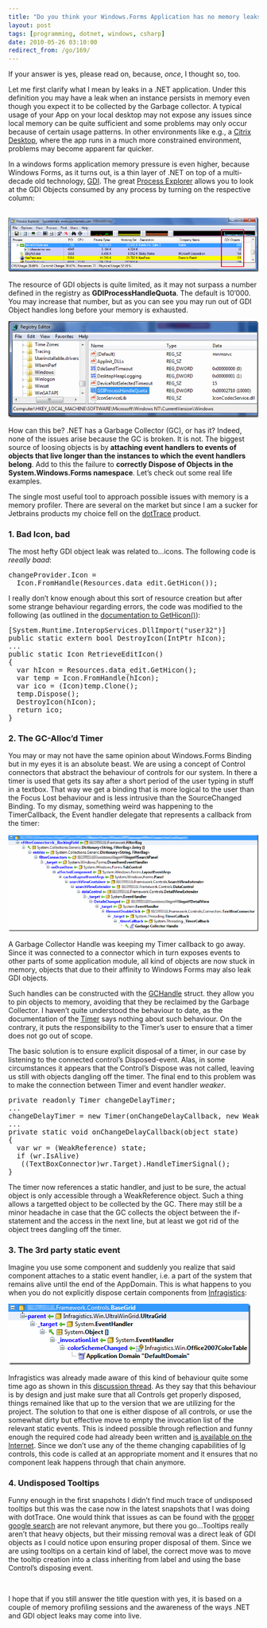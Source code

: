 ```yaml
---
title: "Do you think your Windows.Forms Application has no memory leaks?"
layout: post
tags: [programming, dotnet, windows, csharp]
date: 2010-05-26 03:10:00
redirect_from: /go/169/
---
```


If your answer is yes, please read on, because, _once_, I thought so, too.

Let me first clarify what I mean by leaks in a .NET application. Under this definition you may have a leak when an instance persists in memory even though you expect it to be collected by the Garbage collector. A typical usage of your App on your local desktop may not expose any issues since local memory can be quite sufficient and some problems may only occur because of certain usage patterns. In other environments like e.g., a [Citrix Desktop](http://www.citrix.com/lang/English/home.asp), where the app runs in a much more constrained environment, problems may become apparent far quicker. 

In a windows forms application memory pressure is even higher, because Windows Forms, as it turns out, is a thin layer of .NET on top of a multi-decade old technology, [GDI](http://en.wikipedia.org/wiki/Graphics_Device_Interface). The great [Process Explorer](http://technet.microsoft.com/en-us/sysinternals/bb896653.aspx) allows you to look at the GDI Objects consumed by any process by turning on the respective column:

&nbsp;![gdiObjects](/public/assets/gdiObjects_6ffad6a0-8d1a-496a-93b8-ddf5f53cc21a.png "gdiObjects") 

The resource of GDI objects is quite limited, as it may not surpass a number defined in the registry as **GDIProcessHandleQuota**. The default is 10’000. You may increase that number, but as you can see you may run out of GDI Object handles long before your memory is exhausted.

![handleQuota](/public/assets/handleQuota_5cab2b59-cbb5-4178-8868-0c5082df4bd0.png "handleQuota") 

How can this be? .NET has a Garbage Collector (GC), or has it? Indeed, none of the issues arise because the GC is broken. It is not. The biggest source of loosing objects is by **attaching event handlers to events of objects that live longer than the instances to which the event handlers belong**. Add to this the failure to **correctly Dispose of Objects in the System.Windows.Forms namespace**. Let’s check out some real life examples.

The single most useful tool to approach possible issues with memory is a memory profiler. There are several on the market but since I am a sucker for Jetbrains products my choice fell on the [dotTrace](http://www.jetbrains.com/profiler/features/index.html) product.

### 1. Bad Icon, bad

The most hefty GDI object leak was related to…icons. The following code is _reeally baad_:

 <div style="padding-bottom: 0px; margin: 0px; padding-left: 0px; padding-right: 0px; display: inline; float: none; padding-top: 0px" id="scid:812469c5-0cb0-4c63-8c15-c81123a09de7:c99699f5-203e-48c1-908c-6d82e68ce008" class="wlWriterEditableSmartContent"><pre name="code" class="c#">changeProvider.Icon = 
  Icon.FromHandle(Resources.data_edit.GetHicon());</pre></div>

I really don’t know enough about this sort of resource creation but after some strange behaviour regarding errors, the code was modified to the following (as outlined in the [documentation to GetHicon()](http://msdn.microsoft.com/en-us/library/system.drawing.bitmap.gethicon.aspx)):

<div style="padding-bottom: 0px; margin: 0px; padding-left: 0px; padding-right: 0px; display: inline; float: none; padding-top: 0px" id="scid:812469c5-0cb0-4c63-8c15-c81123a09de7:0c5123fc-0219-494f-b88a-02105d69d70b" class="wlWriterEditableSmartContent"><pre name="code" class="c#">[System.Runtime.InteropServices.DllImport("user32")]
public static extern bool DestroyIcon(IntPtr hIcon);
...
public static Icon RetrieveEditIcon()
{
  var hIcon = Resources.data_edit.GetHicon();
  var temp = Icon.FromHandle(hIcon);
  var ico = (Icon)temp.Clone();
  temp.Dispose();
  DestroyIcon(hIcon);
  return ico;
}</pre></div>

### 2. The GC-Alloc’d Timer

You may or may not have the same opinion about Windows.Forms Binding but in my eyes it is an absolute beast. We are using a concept of Control connectors that abstract the behaviour of controls for our system. In there a timer is used that gets its say after a short period of the user typing in stuff in a textbox. That way we get a binding that is more logical to the user than the Focus Lost behaviour and is less intrusive than the SourceChanged Binding. To my dismay, something weird was happening to the TimerCallback, the Event handler delegate that represents a callback from the timer:

![timerLeak](/public/assets/timerLeak_6e94ad39-e5bd-4722-8a31-7ec4b782389c.png "timerLeak") 

A Garbage Collector Handle was keeping my Timer callback to go away. Since it was connected to a connector which in turn exposes events to other parts of some application module, all kind of objects are now stuck in memory, objects that due to their affinity to Windows Forms may also leak GDI objects.

Such handles can be constructed with the [GCHandle](http://msdn.microsoft.com/en-us/library/system.runtime.interopservices.gchandle_members(v=VS.100).aspx) struct. they allow you to pin objects to memory, avoiding that they be reclaimed by the Garbage Collector. I haven’t quite understood the behaviour to date, as the documentation of the [Timer](http://msdn.microsoft.com/en-us/library/system.threading.timer.aspx) says nothing about such behaviour. On the contrary, it puts the responsibility to the Timer’s user to ensure that a timer does not go out of scope.

The basic solution is to ensure explicit disposal of a timer, in our case by listening to the connected control’s Disposed-event. Alas, in some circumstances it appears that the Control’s Dispose was not called, leaving us still with objects dangling off the timer. The final end to this problem was to make the connection between Timer and event handler _weaker_.

<div style="padding-bottom: 0px; margin: 0px; padding-left: 0px; padding-right: 0px; display: inline; float: none; padding-top: 0px" id="scid:812469c5-0cb0-4c63-8c15-c81123a09de7:1847e869-180d-472a-af31-81db5edffbe2" class="wlWriterEditableSmartContent"><pre name="code" class="c#">private readonly Timer changeDelayTimer;
...
changeDelayTimer = new Timer(onChangeDelayCallback, new WeakReference(this), ...);
...
private static void onChangeDelayCallback(object state)
{
  var wr = (WeakReference) state;
  if (wr.IsAlive)
   ((TextBoxConnector)wr.Target).HandleTimerSignal();
}</pre></div>

The timer now references a static handler, and just to be sure, the actual object is only accessible through a WeakReference object. Such a thing allows a targetted object to be collected by the GC. There may still be a minor headache in case that the GC collects the object between the if-statement and the access in the next line, but at least we got rid of the object trees dangling off the timer.

### 3. The 3rd party static event

Imagine you use some component and suddenly you realize that said component attaches to a static event handler, i.e. a part of the system that remains alive until the end of the AppDomain. This is what happens to you when you do not explicitly dispose certain components from [Infragistics](http://www.infragistics.com/):

![gridLeak](/public/assets/gridLeak_534c2e57-c6a5-447c-8714-6245a2af9029.png "gridLeak")

Infragistics was already made aware of this kind of behaviour quite some time ago as shown in this [discussion thread](http://forums.infragistics.com/forums/t/20841.aspx). As they say that this behaviour is by design and just make sure that all Controls get properly disposed, things remained like that up to the version that we are utilizing for the project. The solution to that one is either dispose of all controls, or use the somewhat dirty but effective move to empty the invocation list of the relevant static events. This is indeed possible through reflection and funny enough the required code had already been written and [is available on the Internet](http://subjectively.blogspot.com/2009/03/importance-of-recycling-memory.html). Since we don’t use any of the theme changing capabilities of Ig controls, this code is called at an appropriate moment and it ensures that no component leak happens through that chain anymore.

### 4. Undisposed Tooltips

Funny enough in the first snapshots I didn’t find much trace of undisposed tooltips but this was the case now in the latest snapshots that I was doing with dotTrace. One would think that issues as can be found with the [proper google search](http://www.google.de/search?ie=UTF-8&amp;q=windows+forms+tooltip+gdi+object+leak) are not relevant anymore, but there you go…Tooltips really aren’t that heavy objects, but their missing removal was a direct leak of GDI objects as I could notice upon ensuring proper disposal of them. Since we are using tooltips on a certain kind of label, the correct move was to move the tooltip creation into a class inheriting from label and using the base Control’s disposing event.

&nbsp;

I hope that if you still answer the title question with yes, it is based on a couple of memory profiling sessions and the awareness of the ways .NET and GDI object leaks may come into live.